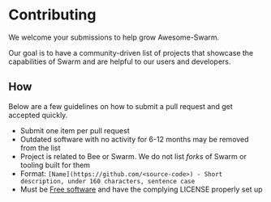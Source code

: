 # Contributing

We welcome your submissions to help grow Awesome-Swarm.

Our goal is to have a community-driven list of projects that showcase the capabilities of Swarm and are helpful to our users and developers.

## How

Below are a few guidelines on how to submit a pull request and get accepted quickly.

-   Submit one item per pull request
-   Outdated software with no activity for 6-12 months may be removed from the list
-   Project is related to Bee or Swarm. We do not list _forks_ of Swarm or tooling built for them
-   Format: `[Name](https://github.com/<source-code>) - Short description, under 160 characters, sentence case`
-   Must be [Free software](https://en.wikipedia.org/wiki/Free_software) and have the complying LICENSE properly set up
